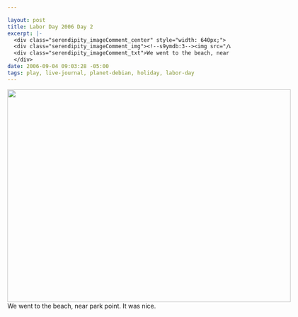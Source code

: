 ```yaml
--- 

layout: post
title: Labor Day 2006 Day 2
excerpt: |-
  <div class="serendipity_imageComment_center" style="width: 640px;">
  <div class="serendipity_imageComment_img"><!--s9ymdb:3--><img src="/wp-content/uploads/laborday06-3.jpg" alt="" width="640" height="480" /></div>
  <div class="serendipity_imageComment_txt">We went to the beach, near park point.  It was nice.</div>
  </div>
date: 2006-09-04 09:03:28 -05:00
tags: play, live-journal, planet-debian, holiday, labor-day
---
```

<div class="serendipity_imageComment_center" style="width: 640px;">
<div class="serendipity_imageComment_img"><!--s9ymdb:3--><img src="/wp-content/uploads/laborday06-3.jpg" alt="" width="640" height="480" /></div>
<div class="serendipity_imageComment_txt">We went to the beach, near park point.  It was nice.</div>
</div>
